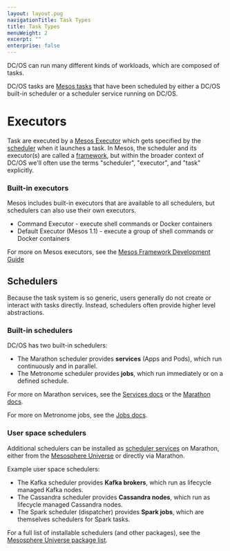 ```yaml
---
layout: layout.pug
navigationTitle: Task Types
title: Task Types
menuWeight: 2
excerpt: ""
enterprise: false
---
```

<!-- This source repo for this topic is https://github.com/dcos/dcos-docs -->

DC/OS can run many different kinds of workloads, which are composed of tasks.

DC/OS tasks are [Mesos tasks](/1.10/overview/concepts/#mesos-task) that have been scheduled by either a DC/OS built-in scheduler or a scheduler service running on DC/OS.

# Executors

Task are executed by a [Mesos Executor](/1.10/overview/concepts/#mesos-executor) which gets specified by the [scheduler](/1.10/overview/concepts/#dcos-scheduler) when it launches a task. In Mesos, the scheduler and its executor(s) are called a [framework](/1.10/overview/concepts/#mesos-framework), but within the broader context of DC/OS we'll often use the terms "scheduler", "executor", and "task" explicitly.

### Built-in executors

Mesos includes built-in executors that are available to all schedulers, but schedulers can also use their own executors.

- Command Executor - execute shell commands or Docker containers
- Default Executor (Mesos 1.1) - execute a group of shell commands or Docker containers

For more on Mesos executors, see the [Mesos Framework Development Guide](https://mesos.apache.org/documentation/latest/app-framework-development-guide/)

## Schedulers

Because the task system is so generic, users generally do not create or interact with tasks directly. Instead, schedulers often provide higher level abstractions.

### Built-in schedulers

DC/OS has two built-in schedulers:

- The Marathon scheduler provides **services** (Apps and Pods), which run continuously and in parallel.
- The Metronome scheduler provides **jobs**, which run immediately or on a defined schedule.

For more on Marathon services, see the [Services docs](/1.10/deploying-services/) or the [Marathon docs](https://mesosphere.github.io/marathon/docs/).

For more on Metronome jobs, see the [Jobs docs](/1.10/deploying-jobs/).

### User space schedulers

Additional schedulers can be installed as [scheduler services](/1.10/overview/concepts/#dcos-scheduler-service) on Marathon, either from the [Mesosphere Universe](/1.10/overview/concepts/#mesosphere-universe) or directly via Marathon.

Example user space schedulers:

- The Kafka scheduler provides **Kafka brokers**, which run as lifecycle managed Kafka nodes.
- The Cassandra scheduler provides **Cassandra nodes**, which run as lifecycle managed Cassandra nodes.
- The Spark scheduler (dispatcher) provides **Spark jobs**, which are themselves schedulers for Spark tasks.

For a full list of installable schedulers (and other packages), see the [Mesosphere Universe package list](https://universe.dcos.io/#/).